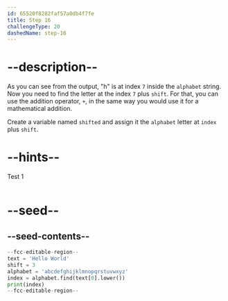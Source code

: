 ```yaml
---
id: 65520f8282faf57a0db4f7fe
title: Step 16
challengeType: 20
dashedName: step-16
---
```


# --description--

As you can see from the output, "h" is at index `7` inside the `alphabet` string. Now you need to find the letter at the index `7` plus `shift`. For that, you can use the addition operator, `+`, in the same way you would use it for a mathematical addition.

Create a variable named `shifted` and assign it the `alphabet` letter at `index` plus `shift`.

# --hints--

Test 1

```js

```

# --seed--

## --seed-contents--

```py
--fcc-editable-region--
text = 'Hello World'
shift = 3
alphabet = 'abcdefghijklmnopqrstuvwxyz'
index = alphabet.find(text[0].lower())
print(index)
--fcc-editable-region--
```
